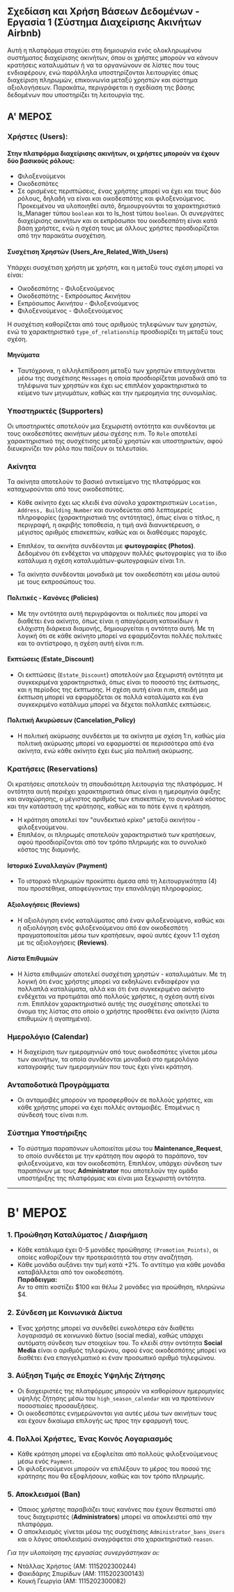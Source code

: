 ## Σχεδίαση και Χρήση Βάσεων Δεδομένων - Εργασία 1 (Σύστημα Διαχείρισης Ακινήτων Airbnb)

Αυτή η πλατφόρμα στοχεύει στη δημιουργία ενός ολοκληρωμένου συστήματος διαχείρισης ακινήτων, όπου οι χρήστες μπορούν να κάνουν κρατήσεις καταλυμάτων ή να τα οργανώνουν σε λίστες που τους ενδιαφέρουν, ενώ παράλληλα υποστηρίζονται λειτουργίες όπως διαχείριση πληρωμών, επικοινωνία μεταξύ χρηστών και σύστημα αξιολογήσεων. Παρακάτω, περιγράφεται η σχεδίαση της βάσης δεδομένων που υποστηρίζει τη λειτουργία της.

##  Α' ΜΕΡΟΣ 

### **Χρήστες (Users)**:
#### Στην πλατφόρμα διαχείρισης ακινήτων, οι χρήστες μπορούν να έχουν δύο βασικούς ρόλους:
  - Φιλοξενούμενοι
  - Οικοδεσπότες
  - Σε ορισμένες περιπτώσεις, ένας χρήστης μπορεί να έχει και τους δύο ρόλους, δηλαδή να είναι και οικοδεσπότης και φιλοξενούμενος. Προκειμένου να υλοποιηθεί αυτό, δημιουργούνται τα χαρακτηριστικά Is_Manager τύπου `boolean` και το Is_host τύπου `boolean`. Οι συνεργάτες διαχείρισης ακινήτων και οι εκπρόσωποι του οικοδεσπότη είναι κατά βάση χρήστες, ενώ η σχέση τους με άλλους χρήστες προσδιορίζεται από την παρακάτω συσχέτιση.


#### **Συσχέτιση Χρηστών (Users_Are_Related_With_Users)**

Υπάρχει συσχέτιση χρήστη με χρήστη, και η μεταξύ τους σχέση μπορεί να είναι:

- Οικοδεσπότης - Φιλοξενούμενος
- Οικοδεσπότης - Εκπρόσωπος Ακινήτου
- Εκπρόσωπος Ακινήτου - Φιλοξενούμενος
- Φιλοξενούμενος - Φιλοξενούμενος  

Η συσχέτιση καθορίζεται από τους αριθμούς τηλεφώνων των χρηστών, ενώ το χαρακτηριστικό `type_of_relationship` προσδιορίζει τη μεταξύ τους σχέση.

#### **Μηνύματα**

- Ταυτόχρονα, η αλληλεπίδραση μεταξύ των χρηστών επιτυγχάνεται μέσω της συσχέτισης `Messages` η οποία προσδιορίζεται μοναδικά από τα τηλέφωνα των χρηστών και έχει ως επιπλέον χαρακτηριστικά το κείμενο των μηνυμάτων, καθώς και την ημερομηνία της συνομιλίας. 

 
 ### **Yποστηρικτές (Supporters)** 
 
 Οι υποστηρικτές αποτελούν μια   ξεχωριστή οντότητα και συνδέονται με τους οικοδεσπότες ακινήτων μέσω σχέσης n:m. Το `Role` αποτελεί χαρακτηριστικό της συσχέτισης μεταξύ χρηστών και υποστηρικτών, αφού διευκρινίζει τον ρόλο που παίζουν οι τελευταίοι.  


### Ακίνητα
Τα ακίνητα αποτελούν το βασικό αντικείμενο της πλατφόρμας και καταχωρούνται από τους οικοδεσπότες.

 - Κάθε ακίνητο έχει ως κλειδί ένα σύνολο χαρακτηριστικών `Location, Address, Building_Number` και συνοδεύεται από λεπτομερείς πληροφορίες (χαρακτηριστικά της οντότητας), όπως είναι ο τίτλος, η περιγραφή, η ακριβής τοποθεσία, η τιμή ανά διανυκτέρευση, 
ο μέγιστος αριθμός επισκεπτών, καθώς και οι διαθέσιμες παροχές.

- Επιπλέον, τα ακινήτα συνδέονται με **φωτογραφίες (Photos)**. Δεδομένου ότι ενδέχεται να υπάρχουν πολλές φωτογραφίες για το ίδιο κατάλυμα η σχέση καταλυμάτων-φωτογραφιών είναι 1:n.

- Τα ακίνητα συνδέονται μοναδικά με τον οικοδεσπότη και μέσω αυτού με τους εκπροσώπους του.

#### **Πολιτικές - Κανόνες (Policies)**
- Με την οντότητα αυτή περιγράφονται οι πολιτικές που μπορεί να διαθέτει ένα ακίνητο, όπως είναι η απαγόρευση κατοικίδιων ή ελάχιστη διάρκεια 
διαμονής, δημιουργείται η οντότητα αυτή. Με τη λογική ότι σε κάθε ακίνητο μπορεί να εφαρμόζονται πολλές πολιτικές και το αντίστροφο, η σχέση αυτή είναι n:m.

#### **Εκπτώσεις (Estate_Discount)**
- Οι εκπτώσεις (`Estate_Discount`) αποτελούν μια ξεχωριστή οντότητα με συγκεκριμένα χαρακτηριστικά, όπως είναι το ποσοστό της έκπτωσης, και η περίοδος της έκπτωσης. Η σχέση αυτή είναι n:m, επειδή μια έκπτωση μπορεί να εφαρμόζεται σε πολλά καταλύματα και ένα συγκεκριμένο κατάλυμα μπορεί να δέχεται πολλαπλές εκπτώσεις.

#### **Πολιτική Ακυρώσεων (Cancelation_Policy)**
- Η πολιτική ακύρωσης συνδέεται με τα ακίνητα με σχέση 1:n, καθώς μία πολιτική ακύρωσης μπορεί να εφαρμοστεί σε περισσότερα από ένα ακίνητα, ενώ κάθε ακίνητο έχει έως μία πολιτική ακύρωσης.




### **Κρατήσεις (Reservations)**
Οι κρατήσεις αποτελούν τη σπουδαιότερη λειτουργία της πλατφόρμας. Η οντότητα αυτή περιέχει χαρακτηριστικά όπως είναι η ημερομηνία άφιξης και αναχώρησης, ο μέγιστος αριθμός των επισκεπτών, το συνολικό κόστος 
και την κατάσταση της κράτησης, καθώς και το πότε έγινε η κράτηση.

- Η κράτηση αποτελεί τον "συνδεκτικό κρίκο" μεταξύ ακινήτου - φιλοξενούμενου.
- Επιπλέον, οι πληρωμές αποτελούν χαρακτηριστικά των κρατήσεων, αφού προσδιορίζονται από τον τρόπο πληρωμής και το συνολικό κόστος της διαμονής.

#### **Ιστορικό Συναλλαγών (Payment)**
- Το ιστορικό πληρωμών προκύπτει άμεσα από τη λειτουργικότητα (4) που προστέθηκε, αποφεύγοντας την επανάληψη πληροφορίας.

#### **Αξιολογήσεις (Reviews)**
- Η αξιολόγηση ενός καταλύματος από έναν φιλοξενούμενο, καθώς και η αξιολόγηση ενός φιλοξενούμενου από έαν οικοδεσπότη πραγματοποιείται μέσω των  κρατήσεων, αφού αυτές έχουν 1:1 σχέση με τις αξιολογήσεις **(Reviews)**.

#### **Λίστα Επιθυμιών**
- Η λίστα επιθυμιών αποτελεί συσχέτιση χρηστών - καταλυμάτων. Με τη λογική ότι ένας χρήστης μπορεί να εκδηλώνει ενδιαφέρον για πολλαπλά καταλύματα, αλλά και ότι ένα συγκεκριμένο ακίνητο ενδέχεται να προτιμάται από πολλούς χρήστες, η σχέση αυτή είναι n:m. Επιπλέον χαρακτηριστικό αυτής της συσχέτισης αποτελεί το όνομα της λίστας στο οποίο ο χρήστης προσθέτει ένα ακίνητο (λίστα επιθυμιών ή αγαπημένα).


### Ημερολόγιο (Calendar)
- Η διαχείριση των ημερομηνιών από τους οικοδεσπότες γίνεται μέσω των ακινήτων, τα οποία συνδέονται μοναδικά στο ημερολόγιο καταγραφής των ημερομηνιών που τους έχει γίνει κράτηση.

### Ανταποδοτικά Προγράμματα
- Οι ανταμοιβές μπορούν να προσφερθούν σε πολλούς χρήστες, και κάθε χρήστης μπορεί να έχει πολλές ανταμοιβές. Επομένως η σύνδεσή τους είναι n:m.


### Σύστημα Υποστήριξης
- Το σύστημα παραπόνων υλοποιείται μέσω του **Maintenance_Request**, το οποίο συνδέεται με την κράτηση που αφορά το παράπονο, τον φιλοξενούμενο, και τον οικοδεσπότη. Επιπλέον, υπάρχει σύνδεση των παραπόνων με τους  **Αdministrator** που αποτελούν την ομάδα υποστήριξης της πλατφόρμας και είναι μια ξεχωριστή οντότητα.

---

# Β' ΜΕΡΟΣ

### 1. Προώθηση Καταλύματος / Διαφήμιση
- Κάθε κατάλυμα έχει 0-5 μονάδες προώθησης `(Promotion_Points)`, οι οποίες καθορίζουν την προτεραιότητά του στην αναζήτηση.
- Κάθε μονάδα αυξάνει την τιμή κατά +2%. Το αντίτιμο για κάθε μονάδα καταβάλλεται από τον οικοδεσπότη.  
  **Παράδειγμα:**  
  Αν το σπίτι κοστίζει $100 και θέλω 2 μονάδες για προώθηση, πληρώνω $4.

### 2. Σύνδεση με Κοινωνικά Δίκτυα
- Ένας χρήστης μπορεί να συνδεθεί ευκολότερα εάν διαθέτει λογαριασμό σε κοινωνικό δίκτυο (social media), καθώς υπάρχει αυτόματη σύνδεση των στοιχείων του. Το κλειδί στην οντότητα **Social Media** είναι ο αριθμός τηλεφώνου, αφού ένας οικοδεσπότης μπορεί να διαθέτει ένα επαγγελματικό κι έναν προσωπικό αριθμό τηλεφώνου. 

### 3. Αύξηση Τιμής σε Εποχές Υψηλής Ζήτησης
- Οι διαχειριστές της πλατφόρμας μπορούν να καθορίσουν ημερομηνίες υψηλής ζήτησης μέσω του `high_season_calendar` και να προτείνουν ποσοστιαίες προσαυξήσεις.
- Οι οικοδεσπότες ενημερώνονται για αυτές μέσω των ακινήτων τους και έχουν δικαίωμα επιλογής ως προς την εφαρμογή τους.

### 4. Πολλοί Χρήστες, Ένας Κοινός Λογαριασμός
- Κάθε κράτηση μπορεί να εξοφλείται από πολλούς φιλοξενούμενους μέσω ενός `Payment`.
- Οι φιλοξενούμενοι μπορούν να επιλέξουν το μέρος του ποσού της κράτησης που θα εξοφλήσουν, καθώς και τον τρόπο πληρωμής.

### 5. Αποκλεισμοί (Ban)
- Όποιος χρήστης παραβιάζει τους κανόνες που έχουν θεσπιστεί από τους διαχειριστές (**Administrators**) μπορεί να αποκλειστεί από την πλατφόρμα.
- Ο αποκλεισμός γίνεται μέσω της συσχέτισης `Administrator_bans_Users` και ο λόγος αποκλεισμού αναγράφεται στο χαρακτηριστικό `reason`.


*Για την υλοποίηση της εργασίας συνεργάστηκαν οι:*

* Ντάλλας Χρήστος (ΑΜ: 1115202300244)
* Φακιδάρης Σπυρίδων (ΑΜ: 1115202300143)
* Κουκή Γεωργία (ΑΜ: 1115202300082)
